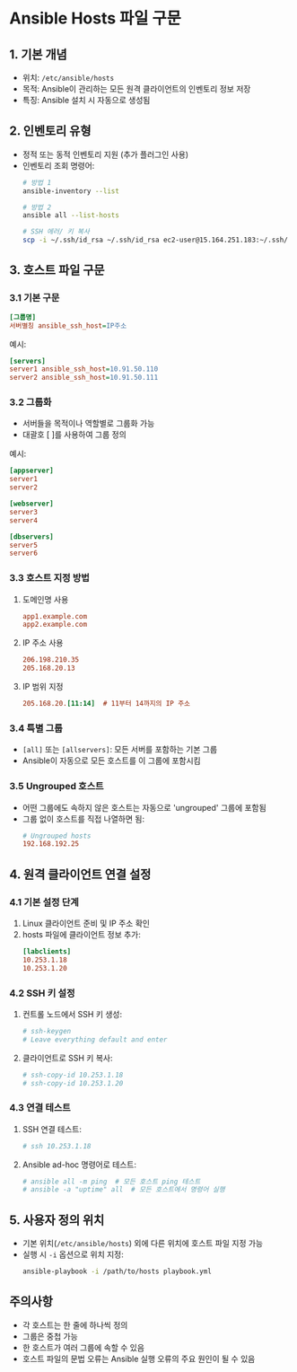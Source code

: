 # Ansible Hosts 파일 구문

## 1. 기본 개념
- 위치: `/etc/ansible/hosts`
- 목적: Ansible이 관리하는 모든 원격 클라이언트의 인벤토리 정보 저장
- 특징: Ansible 설치 시 자동으로 생성됨

## 2. 인벤토리 유형
- 정적 또는 동적 인벤토리 지원 (추가 플러그인 사용)
- 인벤토리 조회 명령어:
  ```bash
  # 방법 1
  ansible-inventory --list
  
  # 방법 2
  ansible all --list-hosts

  # SSH 에러/ 키 복사
  scp -i ~/.ssh/id_rsa ~/.ssh/id_rsa ec2-user@15.164.251.183:~/.ssh/
  ```

## 3. 호스트 파일 구문

### 3.1 기본 구문
```ini
[그룹명]
서버별칭 ansible_ssh_host=IP주소
```

예시:
```ini
[servers]
server1 ansible_ssh_host=10.91.50.110
server2 ansible_ssh_host=10.91.50.111
```

### 3.2 그룹화
- 서버들을 목적이나 역할별로 그룹화 가능
- 대괄호 [ ]를 사용하여 그룹 정의

예시:
```ini
[appserver]
server1
server2

[webserver]
server3
server4

[dbservers]
server5
server6
```

### 3.3 호스트 지정 방법
1. 도메인명 사용
   ```ini
   app1.example.com
   app2.example.com
   ```

2. IP 주소 사용
   ```ini
   206.198.210.35
   205.168.20.13
   ```

3. IP 범위 지정
   ```ini
   205.168.20.[11:14]  # 11부터 14까지의 IP 주소
   ```

### 3.4 특별 그룹
- `[all]` 또는 `[allservers]`: 모든 서버를 포함하는 기본 그룹
- Ansible이 자동으로 모든 호스트를 이 그룹에 포함시킴

### 3.5 Ungrouped 호스트
- 어떤 그룹에도 속하지 않은 호스트는 자동으로 'ungrouped' 그룹에 포함됨
- 그룹 없이 호스트를 직접 나열하면 됨:
  ```ini
  # Ungrouped hosts
  192.168.192.25
  ```

## 4. 원격 클라이언트 연결 설정

### 4.1 기본 설정 단계
1. Linux 클라이언트 준비 및 IP 주소 확인
2. hosts 파일에 클라이언트 정보 추가:
   ```ini
   [labclients]
   10.253.1.18
   10.253.1.20
   ```

### 4.2 SSH 키 설정
1. 컨트롤 노드에서 SSH 키 생성:
   ```bash
   # ssh-keygen
   # Leave everything default and enter
   ```

2. 클라이언트로 SSH 키 복사:
   ```bash
   # ssh-copy-id 10.253.1.18
   # ssh-copy-id 10.253.1.20
   ```

### 4.3 연결 테스트
1. SSH 연결 테스트:
   ```bash
   # ssh 10.253.1.18
   ```

2. Ansible ad-hoc 명령어로 테스트:
   ```bash
   # ansible all -m ping  # 모든 호스트 ping 테스트
   # ansible -a "uptime" all  # 모든 호스트에서 명령어 실행
   ```

## 5. 사용자 정의 위치
- 기본 위치(`/etc/ansible/hosts`) 외에 다른 위치에 호스트 파일 지정 가능
- 실행 시 `-i` 옵션으로 위치 지정:
  ```bash
  ansible-playbook -i /path/to/hosts playbook.yml
  ```

## 주의사항
- 각 호스트는 한 줄에 하나씩 정의
- 그룹은 중첩 가능
- 한 호스트가 여러 그룹에 속할 수 있음
- 호스트 파일의 문법 오류는 Ansible 실행 오류의 주요 원인이 될 수 있음 
